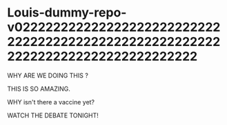 # Louis-dummy-repo-v02222222222222222222222222222222222222222222222222222222222222222222222222222222

WHY
ARE
WE 
DOING 
THIS
?

THIS 
IS
SO
AMAZING.

WHY
isn't 
there
a 
vaccine
yet?

WATCH THE DEBATE TONIGHT!
